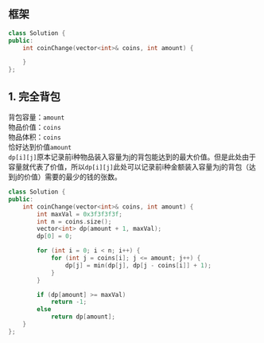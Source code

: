 ## 框架
```cpp
class Solution {
public:
    int coinChange(vector<int>& coins, int amount) {

    }
};
```
  
## 1. 完全背包
背包容量：`amount`  
物品价值：`coins`  
物品体积：`coins`  
恰好达到价值`amount`  
`dp[i][j]`原本记录前i种物品装入容量为j的背包能达到的最大价值。但是此处由于容量就代表了价值，所以`dp[i][j]`此处可以记录前i种金额装入容量为j的背包（达到j的价值）需要的最少的钱的张数。  
```cpp
class Solution {
public:
    int coinChange(vector<int>& coins, int amount) {
        int maxVal = 0x3f3f3f3f;
        int n = coins.size();
        vector<int> dp(amount + 1, maxVal);
        dp[0] = 0;

        for (int i = 0; i < n; i++) {
            for (int j = coins[i]; j <= amount; j++) {
                dp[j] = min(dp[j], dp[j - coins[i]] + 1);
            }
        }

        if (dp[amount] >= maxVal)
            return -1;
        else
            return dp[amount];
    }
};
```
